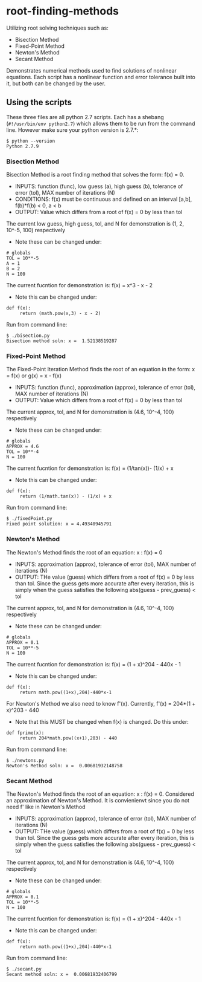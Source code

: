 # root-finding-methods
Utilizing root solving techniques such as:
* Bisection Method
* Fixed-Point Method
* Newton's Method
* Secant Method

Demonstrates numerical methods used to find solutions of nonlinear equations. Each script has a nonlinear function and error tolerance built into it, but both can be changed by the user. 

## Using the scripts

These three files are all python 2.7 scripts. Each has a shebang (```#!/usr/bin/env python2.7```) which allows them to be run from the command line. However make sure your python version is 2.7.*:
```
$ python --version
Python 2.7.9
```

### Bisection Method
Bisection Method is a root finding method that solves the form: f(x) = 0. 
* INPUTS: function (func), low guess (a), high guess (b), tolerance of error (tol), MAX number of iterations (N)
* CONDITIONS: f(x) must be continuous and defined on an interval [a,b], f(b)*f(b) < 0,
              a < b
* OUTPUT: Value which differs from a root of f(x) = 0 by less than tol

The current low guess, high guess, tol, and N for demonstration is (1, 2, 10^-5, 100) respectively
* Note these can be changed under:
```
# globals
TOL = 10**-5
A = 1
B = 2
N = 100
```

The current fucntion for demonstration is: f(x) = x^3 - x - 2
* Note this can be changed under:
```
def f(x):
     return (math.pow(x,3) - x - 2)
```

Run from command line:
```
$ ./bisection.py
Bisection method soln: x =  1.52138519287
```

### Fixed-Point Method
The Fixed-Point Iteration Method finds the root of an equation in the form: x = f(x) or g(x) = x - f(x)
* INPUTS: function (func), approximation (approx), tolerance of error (tol), MAX number of iterations (N)
* OUTPUT: Value which differs from a root of f(x) = 0 by less than tol

The current approx, tol, and N for demonstration is (4.6, 10^-4, 100) respectively
* Note these can be changed under:
```
# globals
APPROX = 4.6
TOL = 10**-4
N = 100
```

The current fucntion for demonstration is: f(x) = (1/tan(x))- (1/x) + x
* Note this can be changed under:
```
def f(x):
     return (1/math.tan(x)) - (1/x) + x
```

Run from command line:
```
$ ./fixedPoint.py
Fixed point solution: x = 4.49340945791
```
### Newton's Method
The Newton's Method finds the root of an equation:   x : f(x) = 0
* INPUTS: approximation (approx), tolerance of error (tol), MAX number of iterations (N)
* OUTPUT: THe value (guess) which differs from a root of f(x) = 0 by less than tol. Since the guess gets more accurate after every iteration, this is simply when the guess satisfies the following abs(guess - prev_guess) < tol

The current approx, tol, and N for demonstration is (4.6, 10^-4, 100) respectively
* Note these can be changed under:
```
# globals
APPROX = 0.1
TOL = 10**-5
N = 100
```

The current fucntion for demonstration is: f(x) = (1 + x)^204 - 440x - 1
* Note this can be changed under:
```
def f(x):
     return math.pow((1+x),204)-440*x-1
```

For Newton's Method we also need to know f'(x). Currently, f'(x) = 204*(1 + x)^203 - 440
* Note that this MUST be changed when f(x) is changed. Do this under:
```
def fprime(x):
     return 204*math.pow((x+1),203) - 440
```

Run from command line:
```
$ ./newtons.py
Newton's Method soln: x =  0.00681932148758
```

### Secant Method
The Newton's Method finds the root of an equation:   x : f(x) = 0. Considered an approximation of Newton's Method. It is convienienvt since you do not need f' like in Newton's Method
* INPUTS: approximation (approx), tolerance of error (tol), MAX number of iterations (N)
* OUTPUT: THe value (guess) which differs from a root of f(x) = 0 by less than tol. Since the guess gets more accurate after every iteration, this is simply when the guess satisfies the following abs(guess - prev_guess) < tol

The current approx, tol, and N for demonstration is (4.6, 10^-4, 100) respectively
* Note these can be changed under:
```
# globals
APPROX = 0.1
TOL = 10**-5
N = 100
```

The current fucntion for demonstration is: f(x) = (1 + x)^204 - 440x - 1
* Note this can be changed under:
```
def f(x):
     return math.pow((1+x),204)-440*x-1
```

Run from command line:
```
$ ./secant.py
Secant method soln: x =  0.00681932406799
```
